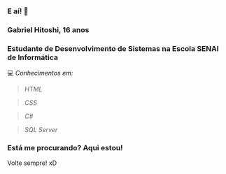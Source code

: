 ### E aí! 👋

### Gabriel Hitoshi, 16 anos

### Estudante de Desenvolvimento de Sistemas na Escola SENAI de Informática

💻 *Conhecimentos em:*
> _HTML_

> _CSS_

> _C#_

> _SQL Server_

### Está me procurando? Aqui estou! 

Volte sempre! xD

<!--
**hitoshidevx/hitoshidevx** is a ✨ _special_ ✨ repository because its `README.md` (this file) appears on your GitHub profile.

Here are some ideas to get you started:

- 🔭 I’m currently working on ...
- 🌱 I’m currently learning ...
- 👯 I’m looking to collaborate on ...
- 🤔 I’m looking for help with ...
- 💬 Ask me about ...
- 📫 How to reach me: ...
- 😄 Pronouns: ...
- ⚡ Fun fact: ...
-->
